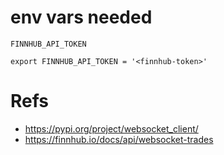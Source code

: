# env vars needed
`FINNHUB_API_TOKEN`
```
export FINNHUB_API_TOKEN = '<finnhub-token>'
```

# Refs
- https://pypi.org/project/websocket_client/
- https://finnhub.io/docs/api/websocket-trades